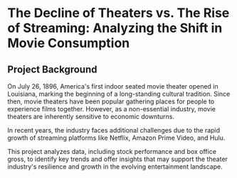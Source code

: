 # The Decline of Theaters vs. The Rise of Streaming: Analyzing the Shift in Movie Consumption

## Project Background

On July 26, 1896, America's first indoor seated movie theater opened in Louisiana, marking the beginning of a long-standing cultural tradition. 
Since then, movie theaters have been popular gathering places for people to experience films together. 
However, as a non-essential industry, movie theaters are inherently sensitive to economic downturns. 

In recent years, the industry faces additional challenges due to the rapid growth of streaming platforms like Netflix, Amazon Prime Video, and Hulu.

This project analyzes data, including stock performance and box office gross, to identify key trends and offer insights that may support the theater industry's resilience and growth in the evolving entertainment landscape.

